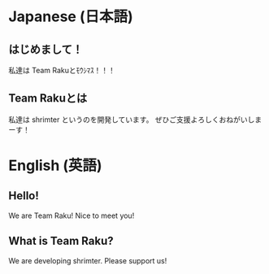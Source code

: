 # Japanese (日本語)

## はじめまして！
私達は Team Rakuとﾓｳｼﾏｽ！！！

## Team Rakuとは
私達は shrimter というのを開発しています。
ぜひご支援よろしくおねがいしまーす！
# English (英語)

## Hello!
We are Team Raku!
Nice to meet you!

## What is Team Raku?

We are developing shrimter.
Please support us!
